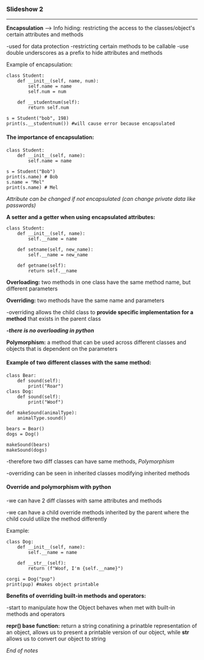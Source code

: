 ### Slideshow 2

---
**Encapsulation** --> Info hiding: restricting the access to the classes/object's certain attributes and methods

  -used for data protection
  -restricting certain methods to be callable 
  -use double underscores as a prefix to hide attributes and methods

Example of encapsulation: 

    class Student:
        def __init__(self, name, num):
            self.name = name
            self.num = num 

        def __studentnum(self):
            return self.num

    s = Student("bob", 198)
    print(s.__studentnum()) #will cause error because encapsulated 

#### The importance of encapsulation: 

    class Student:
        def __init__(self, name):
            self.name = name

    s = Student("Bob")
    print(s.name) # Bob
    s.name = "Mel"
    print(s.name) # Mel

_Attribute can be changed if not encapsulated (can change private data like passwords)_

**A setter and a getter when using encapsulated attributes:**

    class Student:
        def __init__(self, name):
            self.__name = name

        def setname(self, new_name):
            self.__name = new_name

        def getname(self):
            return self.__name

**Overloading:** two methods in one class have the same method name, but different parameters

**Overriding:** two methods have the same name and parameters

-overriding allows the child class to **provide specific implementation for a method** that exists in the parent class

_**-there is no overloading in python**_

**Polymorphism:** a method that can be used across different classes and objects that is dependent on the parameters 

#### Example of two different classes with the same method:

    class Bear:
        def sound(self):
            print("Roar")
    class Dog:
        def sound(self):
            print("Woof")

    def makeSound(animalType):
        animalType.sound()

    bears = Bear()
    dogs = Dog()

    makeSound(bears)
    makeSound(dogs)

-therefore two diff classes can have same methods, *Polymorphism*

-overriding can be seen in inherited classes modifying inherited methods 

#### Override and polymorphism with python

-we can have 2 diff classes with same attributes and methods 

-we can have a child override methods inherited by the parent where the child could utilize the method differently 

Example: 

    class Dog:
        def __init__(self, name):
            self.__name = name 

        def __str__(self):
            return (f"Woof, I'm {self.__name}")

    corgi = Dog("pup")
    print(pup) #makes object printable 

**Benefits of overriding built-in methods and operators:**

-start to manipulate how the Object behaves when met with built-in methods and operators 


**__repr__() base function:** return a string conatining a prinatble representation of an object, allows us to present a printable version of our object, while __str__ allows us to convert our object to string

_End of notes_
